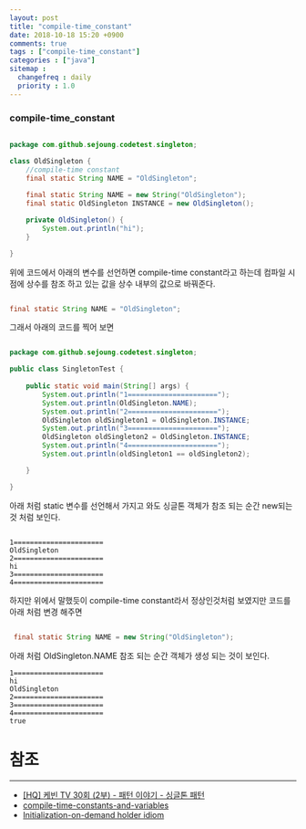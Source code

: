 ```yaml
---
layout: post
title: "compile-time_constant"
date: 2018-10-18 15:20 +0900
comments: true
tags : ["compile-time_constant"]
categories : ["java"]
sitemap :
  changefreq : daily
  priority : 1.0
---
```


### compile-time_constant


```java

package com.github.sejoung.codetest.singleton;

class OldSingleton {
    //compile-time constant
    final static String NAME = "OldSingleton";
 
    final static String NAME = new String("OldSingleton");
    final static OldSingleton INSTANCE = new OldSingleton();

    private OldSingleton() {
        System.out.println("hi");
    }

}
```

위에 코드에서 아래의 변수를 선언하면 compile-time constant라고 하는데 컴파일 시점에 상수를 참조 하고 있는 값을 상수 내부의 값으로 바꿔준다.

```java

final static String NAME = "OldSingleton";

```

그래서 아래의 코드를 찍어 보면 

```java

package com.github.sejoung.codetest.singleton;

public class SingletonTest {
    
    public static void main(String[] args) {
        System.out.println("1======================");
        System.out.println(OldSingleton.NAME);
        System.out.println("2======================");
        OldSingleton oldSingleton1 = OldSingleton.INSTANCE;
        System.out.println("3======================");
        OldSingleton oldSingleton2 = OldSingleton.INSTANCE;
        System.out.println("4======================");
        System.out.println(oldSingleton1 == oldSingleton2);

    }

}


```

아래 처럼 static 변수를 선언해서 가지고 와도 싱글톤 객체가 참조 되는 순간 new되는 것 처럼 보인다.

```

1======================
OldSingleton
2======================
hi
3======================
4======================

```
 
하지만 위에서 말했듯이 compile-time constant라서 정상인것처럼 보였지만 코드를 아래 처럼 변경 해주면

```java

 final static String NAME = new String("OldSingleton");

```

아래 처럼  OldSingleton.NAME 참조 되는 순간 객체가 생성 되는 것이 보인다.
 
 ```
1======================
hi
OldSingleton
2======================
3======================
4======================
true
 ```
 
 
# 참조 
-----
* [[HQ] 케빈 TV 30회 (2부) - 패턴 이야기 - 싱글톤 패턴](https://www.youtube.com/watch?v=ZrF8r5LUadc)
* [compile-time-constants-and-variables](https://stackoverflow.com/questions/9082971/compile-time-constants-and-variables)
* [Initialization-on-demand holder idiom](https://en.wikipedia.org/wiki/Initialization-on-demand_holder_idiom)